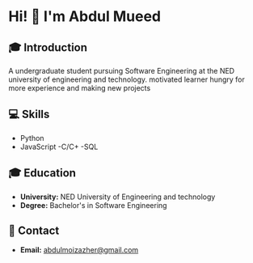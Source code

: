 # Hi! 👋 I'm Abdul Mueed

## 🎓 Introduction
A undergraduate student pursuing Software Engineering at the NED university of engineering and technology. motivated learner hungry for more experience and making new projects 

## 💻 Skills

- Python
- JavaScript 
-C/C+
-SQL


## 🎓 Education
- **University:** NED University of Engineering and technology
- **Degree:** Bachelor's in Software Engineering

## 📧 Contact
- **Email:** [abdulmoizazher@gmail.com](mailto:abdulmoizazher@gmail.com)
